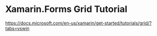 # Xamarin.Forms Grid Tutorial #

<https://docs.microsoft.com/en-us/xamarin/get-started/tutorials/grid/?tabs=vswin>

